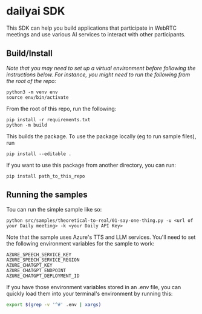 # dailyai SDK

This SDK can help you build applications that participate in WebRTC meetings and use various AI services to interact with other participants.

## Build/Install

_Note that you may need to set up a virtual environment before following the instructions below. For instance, you might need to run the following from the root of the repo:_

```
python3 -m venv env
source env/bin/activate
```

From the root of this repo, run the following:

```
pip install -r requirements.txt
python -m build
```

This builds the package. To use the package locally (eg to run sample files), run

```
pip install --editable .
```

If you want to use this package from another directory, you can run:

```
pip install path_to_this_repo
```

## Running the samples

Tou can run the simple sample like so:

```
python src/samples/theoretical-to-real/01-say-one-thing.py -u <url of your Daily meeting> -k <your Daily API Key>
```

Note that the sample uses Azure's TTS and LLM services. You'll need to set the following environment variables for the sample to work:

```
AZURE_SPEECH_SERVICE_KEY
AZURE_SPEECH_SERVICE_REGION
AZURE_CHATGPT_KEY
AZURE_CHATGPT_ENDPOINT
AZURE_CHATGPT_DEPLOYMENT_ID
```

If you have those environment variables stored in an .env file, you can quickly load them into your terminal's environment by running this:

```bash
export $(grep -v '^#' .env | xargs)
```
